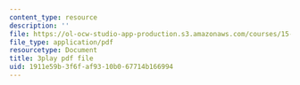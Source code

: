 ```yaml
---
content_type: resource
description: ''
file: https://ol-ocw-studio-app-production.s3.amazonaws.com/courses/15-s08-fintech-shaping-the-financial-world-spring-2020/1911e59b3f6faf9310b067714b166994_JuKKBf-uSDI.pdf
file_type: application/pdf
resourcetype: Document
title: 3play pdf file
uid: 1911e59b-3f6f-af93-10b0-67714b166994
---
```

